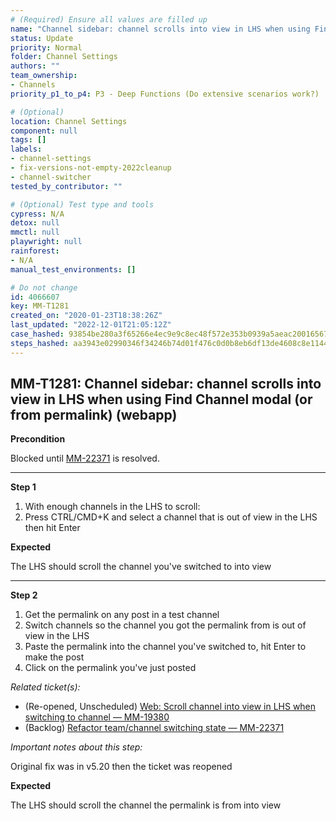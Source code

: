 ```yaml
---
# (Required) Ensure all values are filled up
name: "Channel sidebar: channel scrolls into view in LHS when using Find Channel modal (or from permalink) (webapp)"
status: Update
priority: Normal
folder: Channel Settings
authors: ""
team_ownership:
- Channels
priority_p1_to_p4: P3 - Deep Functions (Do extensive scenarios work?)

# (Optional)
location: Channel Settings
component: null
tags: []
labels:
- channel-settings
- fix-versions-not-empty-2022cleanup
- channel-switcher
tested_by_contributor: ""

# (Optional) Test type and tools
cypress: N/A
detox: null
mmctl: null
playwright: null
rainforest:
- N/A
manual_test_environments: []

# Do not change
id: 4066607
key: MM-T1281
created_on: "2020-01-23T18:38:26Z"
last_updated: "2022-12-01T21:05:12Z"
case_hashed: 93854be280a3f65266e4ec9e9c8ec48f572e353b0939a5aeac20016567c0da38c2382185160485973528d58765fd5922
steps_hashed: aa3943e02990346f34246b74d01f476c0d0b8eb6df13de4608c8e11446a118dc84971ca853980caa131f182d30fb6097
---
```


<!-- (Auto-generated) Based on frontmatter's "key" and "name" -->

## MM-T1281: Channel sidebar: channel scrolls into view in LHS when using Find Channel modal (or from permalink) (webapp)

**Precondition**

Blocked until [MM-22371](https://mattermost.atlassian.net/browse/MM-22371) is resolved.

---

**Step 1**

1. With enough channels in the LHS to scroll:
2. Press CTRL/CMD+K and select a channel that is out of view in the LHS then hit Enter

**Expected**

The LHS should scroll the channel you've switched to into view

---

**Step 2**

1. Get the permalink on any post in a test channel
2. Switch channels so the channel you got the permalink from is out of view in the LHS
3. Paste the permalink into the channel you've switched to, hit Enter to make the post
4. Click on the permalink you've just posted

_Related ticket(s):_

- (Re-opened, Unscheduled) [Web: Scroll channel into view in LHS when switching to channel — MM-19380](https://mattermost.atlassian.net/browse/MM-19380)
- (Backlog) [Refactor team/channel switching state — MM-22371](https://mattermost.atlassian.net/browse/MM-22371)

_Important notes about this step:_

Original fix was in v5.20 then the ticket was reopened

**Expected**

The LHS should scroll the channel the permalink is from into view

